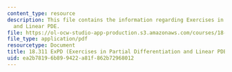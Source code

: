 ```yaml
---
content_type: resource
description: This file contains the information regarding Exercises in Partial Differentiation
  and Linear PDE.
file: https://ol-ocw-studio-app-production.s3.amazonaws.com/courses/18-311-principles-of-applied-mathematics-spring-2014/ea2b78196b899422a81f862b72968012_MIT18_311S14_Separation.pdf
file_type: application/pdf
resourcetype: Document
title: 18.311 ExPD (Exercises in Partial Differentiation and Linear PDE).
uid: ea2b7819-6b89-9422-a81f-862b72968012
---
```

